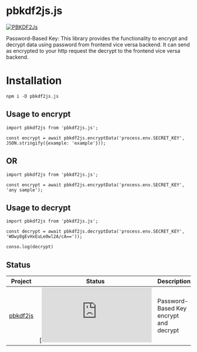 # pbkdf2js.js

[![PBKDF2Js](https://github.com/xkid1/pbkdf2.js/actions/workflows/main.yml/badge.svg)](https://github.com/xkid1/pbkdf2.js/actions/workflows/main.yml) 

Password-Based Key: This library provides the functionality to encrypt and decrypt data using password from frontend vice versa backend. It can send as encrypted to your http request the decrypt to the  frontend vice versa backend.


# Installation

`npm i -D pbkdf2js.js`


## Usage to encrypt

```
import pbkdf2js from 'pbkdf2js.js';

const encrypt = await pbkdf2js.encryptData('process.env.SECRET_KEY', JSON.stringify({example: 'example'}));

```

## OR

```
import pbkdf2js from 'pbkdf2js.js';

const encrypt = await pbkdf2js.encryptData('process.env.SECRET_KEY', 'any sample');

```


## Usage to decrypt

```
import pbkdf2js from 'pbkdf2js.js';

const decrypt = await pbkdf2js.decryptData('process.env.SECRET_KEY', 'WOwy8gEvHxEuLe0wl2A/cA=='));

conso.log(decrypt)

```

## Status
| Project               | Status                                                       | Description                                             |
| --------------------- | ------------------------------------------------------------ | ------------------------------------------------------- |
| [pbkdf2js]          | [![pbkdf2js-status][pbkdf2js-package]                   | Password-Based Key encrypt and decrypt                      |

[pbkdf2js]: https://github.com/xkid1/pbkdf2.js
[pbkdf2js-package]: https://npmjs.com/package/pbkdf2js.js
[pbkdf2js-status]: https://img.shields.io/npm/v/pbkdf2js.js

